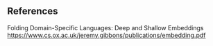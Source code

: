 ## References

Folding Domain-Specific Languages:
Deep and Shallow Embeddings
https://www.cs.ox.ac.uk/jeremy.gibbons/publications/embedding.pdf

